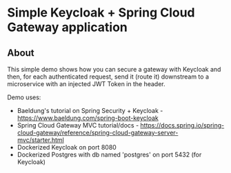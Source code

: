 # Simple Keycloak + Spring Cloud Gateway application

## About

This simple demo shows how you can secure a gateway with Keycloak and then, for each authenticated request, send it (route it)
downstream to a microservice with an injected JWT Token in the header.

Demo uses: 
- Baeldung's tutorial on Spring Security + Keycloak - https://www.baeldung.com/spring-boot-keycloak
- Spring Cloud Gateway MVC tutorial/docs - https://docs.spring.io/spring-cloud-gateway/reference/spring-cloud-gateway-server-mvc/starter.html
- Dockerized Keycloak on port 8080
- Dockerized Postgres with db named 'postgres' on port 5432 (for Keycloak)
